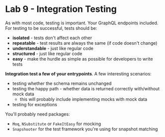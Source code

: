 # Lab 9 - Integration Testing

As with most code, testing is important. Your GraphQL endpoints included. For testing to be successful, tests should be:

- **isolated** - tests don't affect each other
- **repeatable** - test results are always the same (if code doesn't change)
- **understandable** - just like regular code
- **structured** - just like regular code
- **easy** - make the hurdle as simple as possible for developers to write tests

**Integration test a few of your entrypoints**. A few interesting scenarios:

- testing whether the schema remains unchanged
- testing the happy path - whether data is returned correctly with/without mock data
  - this will probably include implementing mocks with mock data
- testing for exceptions

You'll probably need packages:

- `Moq`, `NSubstitute` or `FakeItEasy` for mocking
- `Snapshooter` for the test framework you're using for snapshot matching
